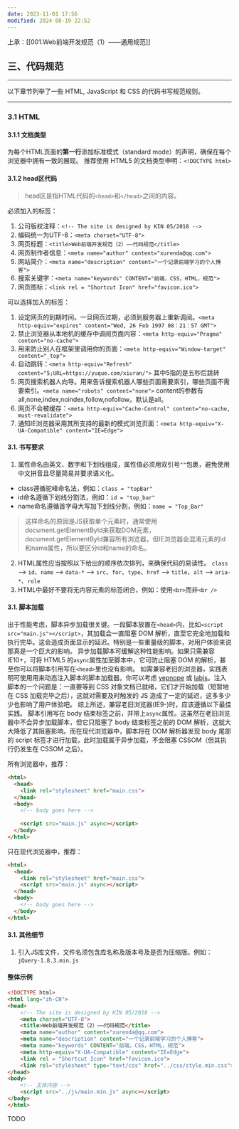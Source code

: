 ```yaml
---
date: 2023-11-01 17:56
modified: 2024-08-19 22:52
---
```


上承：[[001.Web前端开发规范（1）——通用规范]]

## 三、代码规范

---

以下章节列举了一些 HTML, JavaScript 和 CSS 的代码书写规范规则。

---

### 3.1 HTML
#### 3.1.1 文档类型
为每个HTML页面的**第一行**添加标准模式（standard mode）的声明，确保在每个浏览器中拥有一致的展现。
推荐使用 HTML5 的文档类型申明：`<!DOCTYPE html>`

#### 3.1.2 head区代码
> head区是指HTML代码的`<head>`和`</head>`之间的内容。

必须加入的标签：
1. 公司版权注释：`<!-- The site is designed by KIN 05/2018 -->`
2. 编码统一为UTF-8：`<meta charset="UTF-8">`
3. 网页标题：`<title>Web前端开发规范（2）——代码规范</title>`
4. 网页制作者信息：`<meta name="author" content="xurenda@qq.com">`
5. 网站简介：`<meta name="description" content="一个记录前端学习的个人博客">`
6. 搜索关键字：`<meta name="keywords" CONTENT="前端，CSS，HTML，规范">`
7. 网页图标：`<link rel = "Shortcut Icon" href="favicon.ico">`

可以选择加入的标签：
1. 设定网页的到期时间。一旦网页过期，必须到服务器上重新调阅。`<meta http-equiv="expires" content="Wed, 26 Feb 1997 08：21：57 GMT">`
2. 禁止浏览器从本地机的缓存中调阅页面内容：`<meta http-equiv="Pragma" content="no-cache">`
3. 用来防止别人在框架里调用你的页面：`<meta http-equiv="Window-target" content="_top">`
4. 自动跳转：`<meta http-equiv="Refresh" content="5;URL=https://yuque.com/xiuran/">` 其中5指的是五秒后跳转
5. 网页搜索机器人向导。用来告诉搜索机器人哪些页面需要索引，哪些页面不需要索引。`<meta name="robots" content="none">` content的参数有all,none,index,noindex,follow,nofollow。默认是all。
6. 网页不会被缓存：`<meta http-equiv="Cache-Control" content="no-cache, must-revalidate">`
7. 通知IE浏览器采用其所支持的最新的模式浏览页面：`<meta http-equiv="X-UA-Compatible" content="IE=Edge">`

#### 3.1. 书写要求

1. 属性命名由英文、数字和下划线组成，属性值必须用双引号`""`包裹，避免使用中文拼音且尽量简易并要求语义化。
- class遵循驼峰命名法，例如：`class = "topBar"`
- id命名遵循下划线分割法，例如：`id = "top_bar"`
- name命名遵循首字母大写加下划线分割，例如：`name = "Top_Bar"`
> 这样命名的原因是JS获取单个元素时，通常使用document.getElementById来获取DOM元素，document.getElementById兼容所有浏览器，但IE浏览器会混淆元素的id和name属性，所以要区分id和name的命名。
2. HTML属性应当按照以下给出的顺序依次排列，来确保代码的易读性。
`class` --> `id`、`name` --> `data-*` --> `src`、`for`、`type`、`href` --> `title`、`alt` --> `aria-*`、`role`
3. HTML中最好不要将无内容元素的标签闭合，例如：使用`<br>`而非`<br />`

#### 3.1. 脚本加载
出于性能考虑，脚本异步加载很关键。一段脚本放置在`<head>`内，比如`<script src="main.js"></script>`，其加载会一直阻塞 DOM 解析，直至它完全地加载和执行完毕。这会造成页面显示的延迟。特别是一些重量级的脚本，对用户体验来说那真是一个巨大的影响。
异步加载脚本可缓解这种性能影响。如果只需兼容 IE10+，可将 HTML5 的`async`属性加至脚本中，它可防止阻塞 DOM 的解析，甚至你可以将脚本引用写在`<head>`里也没有影响。
如需兼容老旧的浏览器，实践表明可使用用来动态注入脚本的脚本加载器。你可以考虑 [yepnope](http://yepnopejs.com/) 或 [labjs](http://labjs.com/)。注入脚本的一个问题是：一直要等到 CSS 对象文档已就绪，它们才开始加载（短暂地在 CSS 加载完毕之后），这就对需要及时触发的 JS 造成了一定的延迟，这多多少少也影响了用户体验吧。
综上所述，兼容老旧浏览器(IE9-)时，应该遵循以下最佳实践。
脚本引用写在 body 结束标签之前，并带上`async`属性。这虽然在老旧浏览器中不会异步加载脚本，但它只阻塞了 body 结束标签之前的 DOM 解析，这就大大降低了其阻塞影响。而在现代浏览器中，脚本将在 DOM 解析器发现 body 尾部的 script 标签才进行加载，此时加载属于异步加载，不会阻塞 CSSOM（但其执行仍发生在 CSSOM 之后）。

所有浏览器中，推荐：
```html
<html>
  <head>
    <link rel="stylesheet" href="main.css">
  </head>
  <body>
    <!-- body goes here -->
 
    <script src="main.js" async></script>
  </body>
</html>
```

只在现代浏览器中，推荐：
```html
<html>
  <head>
    <link rel="stylesheet" href="main.css">
    <script src="main.js" async></script>
  </head>
  <body>
    <!-- body goes here -->
  </body>
</html>
```

#### 3.1. 其他细节

1. 引入JS库文件，文件名须包含库名称及版本号及是否为压缩版。例如：`jQuery-1.8.3.min.js`

#### 整体示例
```html
<!DOCTYPE html>
<html lang="zh-CN">
<head>
	<!-- The site is designed by KIN 05/2018 -->
	<meta charset="UTF-8">
	<title>Web前端开发规范（2）——代码规范</title>
	<meta name="author" content="xurenda@qq.com">
	<meta name="description" content="一个记录前端学习的个人博客">
	<meta name="keywords" CONTENT="前端，CSS，HTML，规范">
	<meta http-equiv="X-UA-Compatible" content="IE=Edge">
	<link rel = "Shortcut Icon" href="favicon.ico">
	<link rel="stylesheet" type="text/css" href="../css/style.min.css">
</head>
<body>
	<!-- 主体内容 -->
	<script src="../js/main.min.js" async></script>
</body>
</html>
```
TODO
